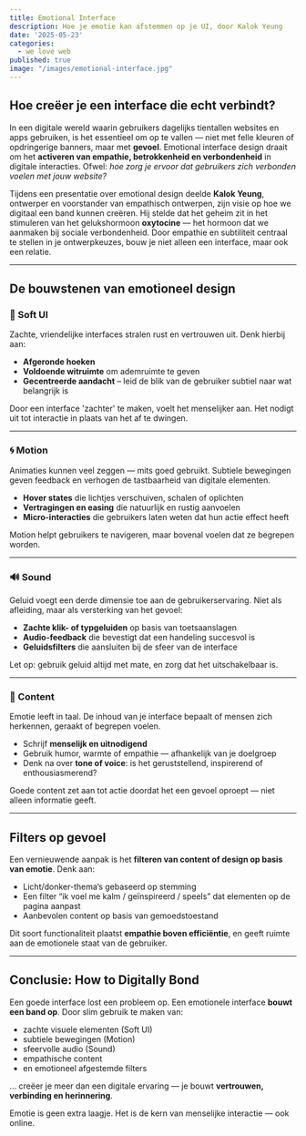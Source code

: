 ```yaml
---
title: Emotional Interface
description: Hoe je emotie kan afstemmen op je UI, door Kalok Yeung
date: '2025-05-23'
categories:
  - we love web
published: true
image: "/images/emotional-interface.jpg"
---
```


## Hoe creëer je een interface die echt verbindt?

In een digitale wereld waarin gebruikers dagelijks tientallen websites en apps gebruiken, is het essentieel om op te vallen — niet met felle kleuren of opdringerige banners, maar met **gevoel**. Emotional interface design draait om het **activeren van empathie, betrokkenheid en verbondenheid** in digitale interacties. Ofwel: *hoe zorg je ervoor dat gebruikers zich verbonden voelen met jouw website?*

Tijdens een presentatie over emotional design deelde **Kalok Yeung**, ontwerper en voorstander van empathisch ontwerpen, zijn visie op hoe we digitaal een band kunnen creëren. Hij stelde dat het geheim zit in het stimuleren van het gelukshormoon **oxytocine** — het hormoon dat we aanmaken bij sociale verbondenheid. Door empathie en subtiliteit centraal te stellen in je ontwerpkeuzes, bouw je niet alleen een interface, maar ook een relatie.

---

## De bouwstenen van emotioneel design

### 🧠 Soft UI

Zachte, vriendelijke interfaces stralen rust en vertrouwen uit. Denk hierbij aan:

- **Afgeronde hoeken**
- **Voldoende witruimte** om ademruimte te geven
- **Gecentreerde aandacht** – leid de blik van de gebruiker subtiel naar wat belangrijk is

Door een interface 'zachter' te maken, voelt het menselijker aan. Het nodigt uit tot interactie in plaats van het af te dwingen.

---

### 🌀 Motion

Animaties kunnen veel zeggen — mits goed gebruikt. Subtiele bewegingen geven feedback en verhogen de tastbaarheid van digitale elementen.

- **Hover states** die lichtjes verschuiven, schalen of oplichten  
- **Vertragingen en easing** die natuurlijk en rustig aanvoelen  
- **Micro-interacties** die gebruikers laten weten dat hun actie effect heeft

Motion helpt gebruikers te navigeren, maar bovenal voelen dat ze begrepen worden.

---

### 🔊 Sound

Geluid voegt een derde dimensie toe aan de gebruikerservaring. Niet als afleiding, maar als versterking van het gevoel:

- **Zachte klik- of typgeluiden** op basis van toetsaanslagen  
- **Audio-feedback** die bevestigt dat een handeling succesvol is  
- **Geluidsfilters** die aansluiten bij de sfeer van de interface

Let op: gebruik geluid altijd met mate, en zorg dat het uitschakelbaar is.

---

### 📝 Content

Emotie leeft in taal. De inhoud van je interface bepaalt of mensen zich herkennen, geraakt of begrepen voelen.

- Schrijf **menselijk en uitnodigend**  
- Gebruik humor, warmte of empathie — afhankelijk van je doelgroep  
- Denk na over **tone of voice**: is het geruststellend, inspirerend of enthousiasmerend?

Goede content zet aan tot actie doordat het een gevoel oproept — niet alleen informatie geeft.

---

## Filters op gevoel

Een vernieuwende aanpak is het **filteren van content of design op basis van emotie**. Denk aan:

- Licht/donker-thema’s gebaseerd op stemming  
- Een filter “ik voel me kalm / geïnspireerd / speels” dat elementen op de pagina aanpast  
- Aanbevolen content op basis van gemoedstoestand

Dit soort functionaliteit plaatst **empathie boven efficiëntie**, en geeft ruimte aan de emotionele staat van de gebruiker.

---

## Conclusie: How to Digitally Bond

Een goede interface lost een probleem op. Een emotionele interface **bouwt een band op**. Door slim gebruik te maken van:

- zachte visuele elementen (Soft UI)  
- subtiele bewegingen (Motion)  
- sfeervolle audio (Sound)  
- empathische content  
- en emotioneel afgestemde filters  

… creëer je meer dan een digitale ervaring — je bouwt **vertrouwen, verbinding en herinnering**.

Emotie is geen extra laagje. Het is de kern van menselijke interactie — ook online.
